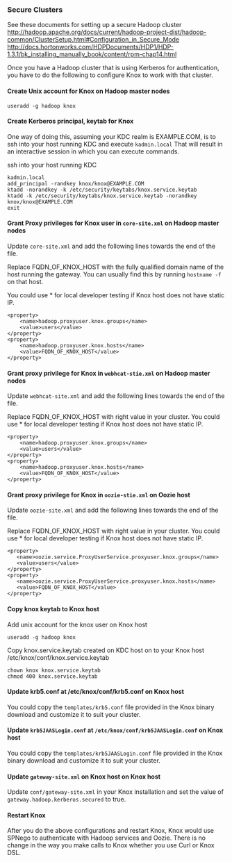 <!---
   Licensed to the Apache Software Foundation (ASF) under one or more
   contributor license agreements.  See the NOTICE file distributed with
   this work for additional information regarding copyright ownership.
   The ASF licenses this file to You under the Apache License, Version 2.0
   (the "License"); you may not use this file except in compliance with
   the License.  You may obtain a copy of the License at

       http://www.apache.org/licenses/LICENSE-2.0

   Unless required by applicable law or agreed to in writing, software
   distributed under the License is distributed on an "AS IS" BASIS,
   WITHOUT WARRANTIES OR CONDITIONS OF ANY KIND, either express or implied.
   See the License for the specific language governing permissions and
   limitations under the License.
--->

### Secure Clusters ###

See these documents for setting up a secure Hadoop cluster
http://hadoop.apache.org/docs/current/hadoop-project-dist/hadoop-common/ClusterSetup.html#Configuration_in_Secure_Mode
http://docs.hortonworks.com/HDPDocuments/HDP1/HDP-1.3.1/bk_installing_manually_book/content/rpm-chap14.html

Once you have a Hadoop cluster that is using Kerberos for authentication, you have to do the following to configure Knox to work with that cluster.

#### Create Unix account for Knox on Hadoop master nodes ####

    useradd -g hadoop knox

#### Create Kerberos principal, keytab for Knox ####

One way of doing this, assuming your KDC realm is EXAMPLE.COM, is to ssh into your host running KDC and execute `kadmin.local`
That will result in an interactive session in which you can execute commands.

ssh into your host running KDC

    kadmin.local
    add_principal -randkey knox/knox@EXAMPLE.COM
    ktadd -norandkey -k /etc/security/keytabs/knox.service.keytab
    ktadd -k /etc/security/keytabs/knox.service.keytab -norandkey knox/knox@EXAMPLE.COM
    exit

#### Grant Proxy privileges for Knox user in `core-site.xml` on Hadoop master nodes ####

Update `core-site.xml` and add the following lines towards the end of the file.

Replace FQDN_OF_KNOX_HOST with the fully qualified domain name of the host running the gateway.
You can usually find this by running `hostname -f` on that host.

You could use * for local developer testing if Knox host does not have static IP.

    <property>
        <name>hadoop.proxyuser.knox.groups</name>
        <value>users</value>
    </property>
    <property>
        <name>hadoop.proxyuser.knox.hosts</name>
        <value>FQDN_OF_KNOX_HOST</value>
    </property>

#### Grant proxy privilege for Knox in `webhcat-stie.xml` on Hadoop master nodes ####

Update `webhcat-site.xml` and add the following lines towards the end of the file.

Replace FQDN_OF_KNOX_HOST with right value in your cluster.
You could use * for local developer testing if Knox host does not have static IP.

    <property>
        <name>hadoop.proxyuser.knox.groups</name>
        <value>users</value>
    </property>
    <property>
        <name>hadoop.proxyuser.knox.hosts</name>
        <value>FQDN_OF_KNOX_HOST</value>
    </property>

#### Grant proxy privilege for Knox in `oozie-stie.xml` on Oozie host ####

Update `oozie-site.xml` and add the following lines towards the end of the file.

Replace FQDN_OF_KNOX_HOST with right value in your cluster.
You could use * for local developer testing if Knox host does not have static IP.

    <property>
       <name>oozie.service.ProxyUserService.proxyuser.knox.groups</name>
       <value>users</value>
    </property>
    <property>
       <name>oozie.service.ProxyUserService.proxyuser.knox.hosts</name>
       <value>FQDN_OF_KNOX_HOST</value>
    </property>

#### Copy knox keytab to Knox host ####

Add unix account for the knox user on Knox host

    useradd -g hadoop knox

Copy knox.service.keytab created on KDC host on to your Knox host /etc/knox/conf/knox.service.keytab

    chown knox knox.service.keytab
    chmod 400 knox.service.keytab

#### Update krb5.conf at /etc/knox/conf/krb5.conf on Knox host ####

You could copy the `templates/krb5.conf` file provided in the Knox binary download and customize it to suit your cluster.

#### Update `krb5JAASLogin.conf` at `/etc/knox/conf/krb5JAASLogin.conf` on Knox host ####

You could copy the `templates/krb5JAASLogin.conf` file provided in the Knox binary download and customize it to suit your cluster.

#### Update `gateway-site.xml` on Knox host on Knox host ####

Update `conf/gateway-site.xml` in your Knox installation and set the value of `gateway.hadoop.kerberos.secured` to true.

#### Restart Knox ####

After you do the above configurations and restart Knox, Knox would use SPNego to authenticate with Hadoop services and Oozie.
There is no change in the way you make calls to Knox whether you use Curl or Knox DSL.
